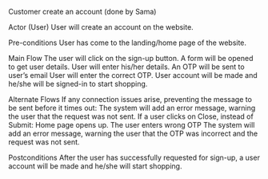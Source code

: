 Customer create an account (done by Sama)

Actor (User)
User will create an account on the website.

Pre-conditions
User has come to the landing/home page of the website.

Main Flow
The user will click on the sign-up button.
A form will be opened to get user details.
User will enter his/her details.
An OTP will be sent to user’s email 
User will enter the correct OTP.
User account will be made and he/she will be signed-in to start shopping.

Alternate Flows
If any connection issues arise, preventing the message to be sent before it times out:
The system will add an error message, warning the user that the request was not sent.
If a user clicks on Close, instead of Submit:
Home page opens up.
The user enters wrong OTP
The system will add an error message, warning the user that the OTP was incorrect and the request was not sent.

Postconditions
After the user has successfully requested for sign-up, a user account will be made and he/she will start shopping.
 
